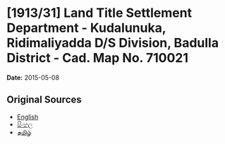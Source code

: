 # [1913/31] Land Title Settlement Department - Kudalunuka, Ridimaliyadda D/S Division, Badulla District - Cad. Map No. 710021

**Date:** 2015-05-08

## Original Sources

- [English](https://documents.gov.lk/view/extra-gazettes/2015/5/1913-31_E.pdf)
- [සිංහල](https://documents.gov.lk/view/extra-gazettes/2015/5/1913-31_S.pdf)
- [தமிழ்](https://documents.gov.lk/view/extra-gazettes/2015/5/1913-31_T.pdf)
